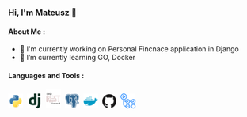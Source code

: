 ### Hi, I'm Mateusz 👋

#### About Me :

- 🔭 I'm currently working on Personal Fincnace application in Django 
- 🌱 I’m currently learning GO, Docker

#### Languages and Tools :
<p>
  
  <img alt="Python" src="https://github.com/devicons/devicon/blob/master/icons/python/python-original.svg" width=30, height=30 />&nbsp;
  <img alt="Django" src="https://github.com/devicons/devicon/blob/master/icons/django/django-plain.svg" width=30, height=30 />&nbsp;
  <img alt="DRF" src="https://github.com/devicons/devicon/blob/master/icons/djangorest/djangorest-original-wordmark.svg" width=30, height=40 />&nbsp;
  <img alt="PostrgeSQL" src="https://github.com/devicons/devicon/blob/master/icons/postgresql/postgresql-plain.svg" width=30, height=30 />&nbsp;
  <img alt="Docker" src="https://github.com/devicons/devicon/blob/master/icons/docker/docker-plain.svg" width=30, height=30/>&nbsp;
  <img alt="GitHub" src="https://github.com/devicons/devicon/blob/master/icons/github/github-original.svg" width=30, height=30/>&nbsp;
  <img alt="github actions" src="https://github.com/devicons/devicon/blob/master/icons/githubactions/githubactions-plain.svg" width=30, height=30 />&nbsp;
  
</p>
